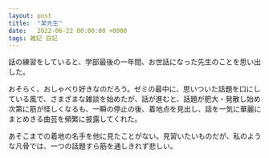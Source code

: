 ```yaml
---
layout: post
title:  "某先生"
date:   2022-06-22 00:00:00 +0000
tags: 雑記 日記
---
```


話の練習をしていると、学部最後の一年間、お世話になった先生のことを思い出した。

おそらく、おしゃべり好きなのだろう。ゼミの最中に、思いついた話題を口にしている風で、さまざまな雑談を始めたが、話が進むと、話題が肥大・発散し始め次第に筋が怪しくなるも、一瞬の停止の後、着地点を見出し、話を一気に華麗にまとめきる曲芸を頻繁に披露してくれた。

あそこまでの着地の名手を他に見たことがない。見習いたいものだが、私のような凡骨では、一つの話題すら筋を通しきれず悲しい。